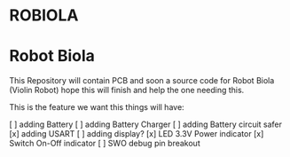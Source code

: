 ROBIOLA
==========


# Robot Biola
This Repository will contain PCB and soon a source code for Robot Biola (Violin Robot) hope this will finish and help the one needing this.

This is the feature we want this things will have:

[ ] adding Battery
[ ] adding Battery Charger
[ ] adding Battery circuit safer
[x] adding USART
[ ] adding display?
[x] LED 3.3V Power indicator
[x] Switch On-Off indicator
[ ] SWO debug pin breakout

